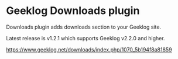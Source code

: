 # Geeklog Downloads plugin

Downloads plugin adds downloads section to your Geeklog site.

Latest release is v1.2.1 which supports Geeklog v2.2.0 and higher.

https://www.geeklog.net/downloads/index.php/1070_5b194f8a81859
